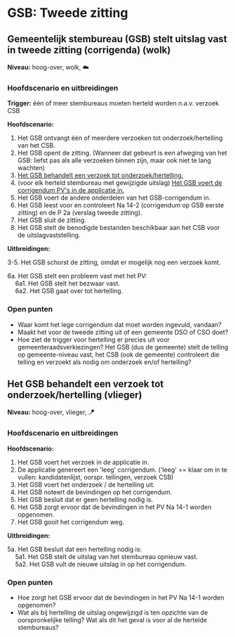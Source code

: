 # GSB: Tweede zitting

## Gemeentelijk stembureau (GSB) stelt uitslag vast in tweede zitting (corrigenda) (wolk)

__Niveau:__ hoog-over, wolk, ☁️

### Hoofdscenario en uitbreidingen

__Trigger:__ één of meer stembureaus moeten herteld worden n.a.v. verzoek CSB

__Hoofdscenario:__  

1. Het GSB ontvangt één of meerdere verzoeken tot onderzoek/hertelling van het CSB.
2. Het GSB opent de zitting. (Wanneer dat gebeurt is een afweging van het GSB: liefst pas als alle verzoeken binnen zijn, maar ook niet te lang wachten)
3. [Het GSB behandelt een verzoek tot onderzoek/hertelling.](#het-gsb-behandelt-een-verzoek-tot-onderzoekhertelling-vlieger)
4. (voor elk herteld stembureau met gewijzigde uitslag) [Het GSB voert de corrigendum PV's in de applicatie in.](./gsb-invoer-tweede-zitting.md#het-gsb-voert-de-corrigendum-pvs-in-de-applicatie-in-vlieger)
5. Het GSB voert de andere onderdelen van het GSB-corrigendum in.
6. Het GSB leest voor en controleert Na 14-2 (corrigendum op GSB eerste zitting) en de P 2a (verslag tweede zitting).
7. Het GSB sluit de zitting.
8. Het GSB stelt de benodigde bestanden beschikbaar aan het CSB voor de uitslagvaststelling.

__Uitbreidingen:__

3-5. Het GSB schorst de zitting, omdat er mogelijk nog een verzoek komt.

6a. Het GSB stelt een probleem vast met het PV:  
&emsp; 6a1. Het GSB stelt het bezwaar vast.  
&emsp; 6a2. Het GSB gaat over tot hertelling.

### Open punten

- Waar komt het lege corrigendum dat moet worden ingevuld, vandaan?
- Maakt het voor de tweede zitting uit of een gemeente DSO of CSO doet?
- Hoe ziet de trigger voor hertelling er precies uit voor gemeenteraadsverkiezingen? Het GSB (dus de gemeente) stelt de telling op gemeente-niveau vast, het CSB (ook de gemeente) controleert die telling en verzoekt als nodig om onderzoek en/of hertelling?



## Het GSB behandelt een verzoek tot onderzoek/hertelling (vlieger)

__Niveau:__ hoog-over, vlieger, 🪁

### Hoofdscenario en uitbreidingen

__Hoofdscenario:__  

1. Het GSB voert het verzoek in de applicatie in.
2. De applicatie genereert een 'leeg' corrigendum. ('leeg' == klaar om in te vullen: kandidatenlijst, oorspr. tellingen, verzoek CSB)
3. Het GSB voert het onderzoek / de hertelling uit.
4. Het GSB noteert de bevindingen op het corrigendum.
5. Het GSB besluit dat er geen hertelling nodig is.
6. Het GSB zorgt ervoor dat de bevindingen in het PV Na 14-1 worden opgenomen.
7. Het GSB gooit het corrigendum weg.

__Uitbreidingen:__

5a. Het GSB besluit dat een hertelling nodig is:  
&emsp; 5a1. Het GSB stelt de uitslag van het stembureau opnieuw vast.  
&emsp; 5a2. Het GSB vult de nieuwe uitslag in op het corrigendum.

### Open punten

- Hoe zorgt het GSB ervoor dat de bevindingen in het PV Na 14-1 worden opgenomen?
- Wat als bij hertelling de uitslag ongewijzigd is ten opzichte van de oorspronkelijke telling? Wat als dit het geval is voor al de hertelde stembureaus?
